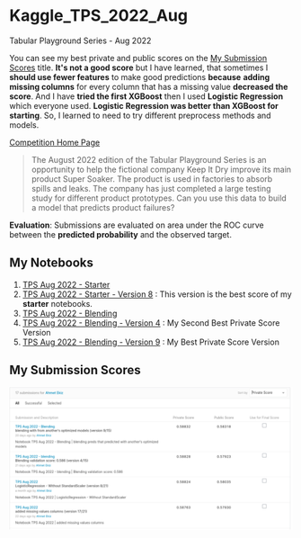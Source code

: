 # Kaggle_TPS_2022_Aug
Tabular Playground Series - Aug 2022

You can see my best private and public scores on the [My Submission Scores](https://github.com/AhmetEkiz/Kaggle_TPS_2022_Aug/edit/main/README.md#my-notebooks) title. **It's not a good score** but I have learned, that sometimes I **should use fewer features** to make good predictions **because** **adding missing columns** for every column that has a missing value **decreased the score**. And I have **tried the first XGBoost** then I used **Logistic Regression** which everyone used. **Logistic Regression was better than XGBoost for starting**. So, I learned to need to try different preprocess methods and models. 

[Competition Home Page](https://www.kaggle.com/competitions/tabular-playground-series-aug-2022)

>The August 2022 edition of the Tabular Playground Series is an opportunity to help the fictional company Keep It Dry improve its main product Super Soaker. The product is used in factories to absorb spills and leaks.
>The company has just completed a large testing study for different product prototypes. Can you use this data to build a model that predicts product failures?

**Evaluation**: Submissions are evaluated on area under the ROC curve between the **predicted probability** and the observed target.



## My Notebooks

1. [TPS Aug 2022 - Starter](https://github.com/AhmetEkiz/Kaggle_TPS_2022_Aug/blob/main/tps-aug-2022-starter.ipynb)
1. [TPS Aug 2022 - Starter - Version 8](https://github.com/AhmetEkiz/Kaggle_TPS_2022_Aug/blob/main/tps-aug-2022-starter-version-8.ipynb) : This version is the best score of my **starter** notebooks.
1. [TPS Aug 2022 - Blending](https://github.com/AhmetEkiz/Kaggle_TPS_2022_Aug/blob/main/tps-aug-2022-blending.ipynb)
1. [TPS Aug 2022 - Blending - Version 4](https://github.com/AhmetEkiz/Kaggle_TPS_2022_Aug/blob/main/tps-aug-2022-blending-version-4.ipynb) : My Second Best Private Score Version
1. [TPS Aug 2022 - Blending - Version 9](https://github.com/AhmetEkiz/Kaggle_TPS_2022_Aug/blob/main/tps-aug-2022-blending-version-9.ipynb) : My Best Private Score Version

## My Submission Scores

![my_submission_scores](./img/my_submission_scores.png)

